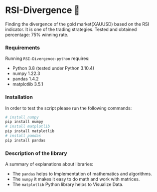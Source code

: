 # RSI-Divergence 🚀
Finding the divergence of the gold market(XAUUSD) based on the RSI indicator. It is one of the trading strategies. Tested and obtained percentage: 75% winning rate.

### Requirements
Running `RSI-Divergence-python` requires:
* Python 3.8 (tested under Python 3.10.4)
* numpy 1.22.3
* pandas 1.4.2
* matplotlib 3.5.1


### Installation
In order to test the script please run the following commands:
```sh
# install numpy
pip install numpy
# install matplotlib
pip install matplotlib
# install pandas
pip install pandas
```


### Description of the library
A summary of explanations about libraries:
* The `pandas` helps to Implementation of mathematics and algorithms.
* The `numpy` it makes it easy to do math and work with matrices.
* The `matplotlib` Python  library helps to Visualize Data.

